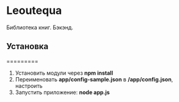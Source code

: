 Leoutequa
=========

Библиотека книг. Бэкэнд.

## Установка
=========

1. Установить модули через **npm install**
2. Переименовать **app/config-sample.json** в **/app/config.json**, настроить
3. Запустить приложение: **node app.js**
